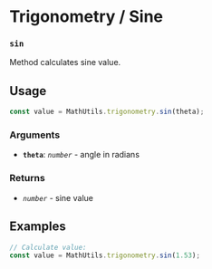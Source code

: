 Trigonometry / Sine
===================

### `sin`

Method calculates sine value.


Usage
-----

```js
const value = MathUtils.trigonometry.sin(theta);
```


### Arguments

* **`theta`**: *`number`* - angle in radians


### Returns

* *`number`* - sine value


Examples
--------

```js
// Calculate value:
const value = MathUtils.trigonometry.sin(1.53);
```
